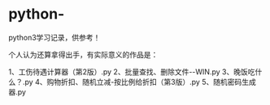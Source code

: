 # python-
python3学习记录，供参考！

个人认为还算拿得出手，有实际意义的作品是：

1、工伤待遇计算器（第2版）.py    2、批量查找、删除文件--WIN.py    3、晚饭吃什么？.py    4、购物折扣、随机立减-按比例给折扣（第3版）.py    5、随机密码生成器.py
